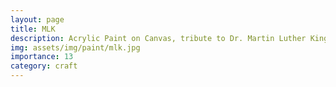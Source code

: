 ```yaml
---
layout: page
title: MLK
description: Acrylic Paint on Canvas, tribute to Dr. Martin Luther King, Jr, 2014
img: assets/img/paint/mlk.jpg
importance: 13
category: craft
---
```




